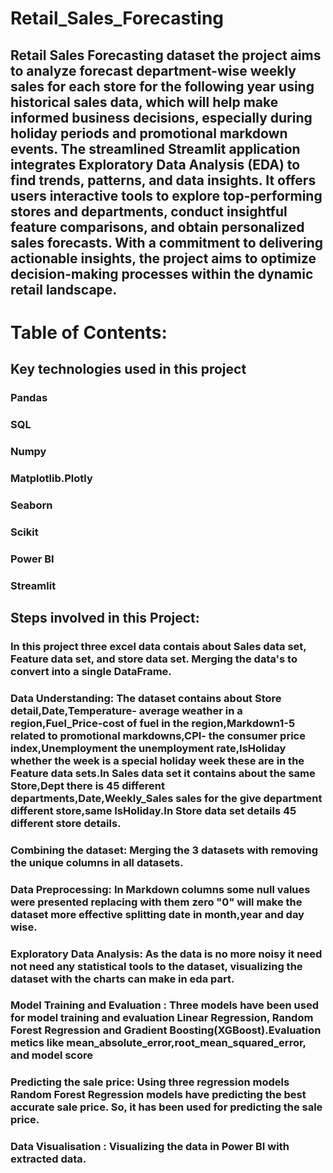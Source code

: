 # Retail_Sales_Forecasting

## Retail Sales Forecasting dataset the project aims to analyze forecast department-wise weekly sales for each store for the following year using historical sales data, which will help make informed business decisions, especially during holiday periods and promotional markdown events. The streamlined Streamlit application integrates Exploratory Data Analysis (EDA) to find trends, patterns, and data insights. It offers users interactive tools to explore top-performing stores and departments, conduct insightful feature comparisons, and obtain personalized sales forecasts. With a commitment to delivering actionable insights, the project aims to optimize decision-making processes within the dynamic retail landscape.

#  Table of Contents:

## Key technologies used in this project
### Pandas
### SQL
### Numpy
### Matplotlib.Plotly
### Seaborn
### Scikit
### Power BI
### Streamlit

## Steps involved in this Project:

### In this project three excel data contais about Sales data set, Feature data set, and store data set. Merging the data's to convert into a single DataFrame.

### Data Understanding: The dataset contains about Store detail,Date,Temperature- average weather in a region,Fuel_Price-cost of fuel in the region,Markdown1-5 related to promotional markdowns,CPI- the consumer price index,Unemployment the unemployment rate,IsHoliday whether the week is a special holiday week these are in the Feature data sets.In Sales data set it contains about the same Store,Dept there is 45 different departments,Date,Weekly_Sales sales for the give department different store,same IsHoliday.In Store data set details 45 different store details.
### Combining the dataset: Merging the 3 datasets with removing the unique columns in all datasets.
### Data Preprocessing: In Markdown columns some null values were presented replacing with them zero "0" will make the dataset more effective splitting date in month,year and day wise.
### Exploratory Data Analysis: As the data is no more noisy it need not need any statistical tools to the dataset, visualizing the dataset with the charts can make in eda part.
### Model Training and Evaluation : Three models have been used for model training and evaluation Linear Regression, Random Forest Regression and Gradient Boosting(XGBoost).Evaluation metics like mean_absolute_error,root_mean_squared_error, and model score
### Predicting the sale price: Using three regression models Random Forest Regression models have predicting the best accurate sale price. So, it has been used for predicting the sale price.
### Data Visualisation : Visualizing the data in Power BI with extracted data.

